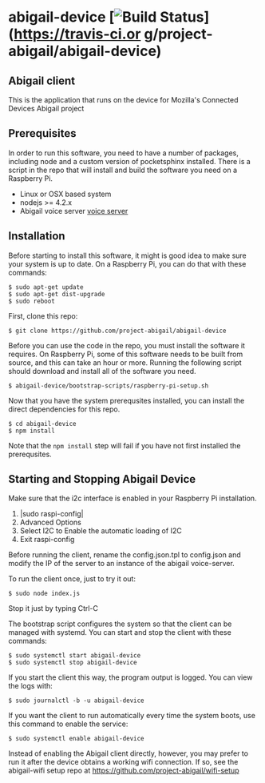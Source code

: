 # abigail-device [![Build Status](https://travis-ci.org/project-abigail/abigail-device.svg?branch=master)](https://travis-ci.or    g/project-abigail/abigail-device)

Abigail client
--------------

This is the application that runs on the device for Mozilla's Connected Devices Abigail project

Prerequisites
-----------
In order to run this software, you need to have a number of packages,
including node and a custom version of pocketsphinx installed. There
is a script in the repo that will install and build the software you
need on a Raspberry Pi.

- Linux or OSX based system
- nodejs >= 4.2.x
- Abigail voice server [voice server](https://github.com/project-abigail/voice-server)

Installation
-----------
Before starting to install this software, it might is good idea to
make sure your system is up to date. On a Raspberry Pi, you can do
that with these commands:

```
$ sudo apt-get update
$ sudo apt-get dist-upgrade
$ sudo reboot
```

First, clone this repo:

```
$ git clone https://github.com/project-abigail/abigail-device
```

Before you can use the code in the repo, you must install the software
it requires. On Raspberry Pi, some of this software needs to be built
from source, and this can take an hour or more. Running the following
script should download and install all of the software you
need.

```
$ abigail-device/bootstrap-scripts/raspberry-pi-setup.sh
```

Now that you have the system prerequsites installed, you can install
the direct dependencies for this repo.

```
$ cd abigail-device
$ npm install
```

Note that the `npm install` step will fail if you have not first
installed the prerequsites.



Starting and Stopping Abigail Device
------------------------------------
Make sure that the i2c interface is enabled in your Raspberry Pi installation.
1.  |sudo raspi-config|
2.  Advanced Options
3.  Select I2C to Enable the automatic loading of I2C
4.  Exit raspi-config


Before running the client, rename the config.json.tpl to config.json
and modify the IP of the server to an instance of the abigail voice-server.

To run the client once, just to try it out:

```
$ sudo node index.js
```

Stop it just by typing Ctrl-C

The bootstrap script configures the system so that the client can be managed
with systemd. You can start and stop the client with
these commands:

```
$ sudo systemctl start abigail-device
$ sudo systemctl stop abigail-device
```

If you start the client this way, the program output is logged. You can
view the logs with:

```
$ sudo journalctl -b -u abigail-device
```

If you want the client to run automatically every time the system boots,
use this command to enable the service:

```
$ sudo systemctl enable abigail-device
```

Instead of enabling the Abigail client directly, however, you may prefer to run it
after the device obtains a working wifi connection. If so, see
the abigail-wifi setup repo at https://github.com/project-abigail/wifi-setup

